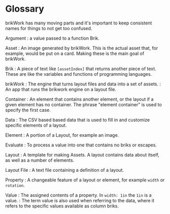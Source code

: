 # Glossary
brikWork has many moving parts and it's important to keep consistent names for things to not get too confused.

Argument
:   a value passed to a function Brik.

Asset
:   An image generated by brikWork. This is the actual asset that, for example, would be put on a card. Making these is the main goal of brikWork.

Brik
:   A piece of text like `[assetIndex]` that returns another piece of text. These are like the variables and functions of programming languages.

brikWork
:   The engine that turns layout files and data into a set of assets.
:   An app that runs the brikwork engine on a layout file.

Container
:   An element that contains another element, or the layout if a given element has no container. The phrase "element container" is used to specify the first case.

Data
:   The CSV based based data that is used to fill in and customize specific elements of a layout.

Element
:   A portion of a Layout, for example an image.

Evaluate
:   To process a value into one that contains no briks or escapes.

Layout
:   A template for making Assets. A layout contains data about itself, as well as a number of elements.

Layout File
:    A text file containing a definition of a layout.

Property
:   A changeable feature of a layout or element, for example `width` or `rotation`.

Value
:   The assigned contents of a property. In `width: 1in` the `1in` is a value.
:   The term value is also used when referring to the data, where it refers to the specific values available as column briks.
 